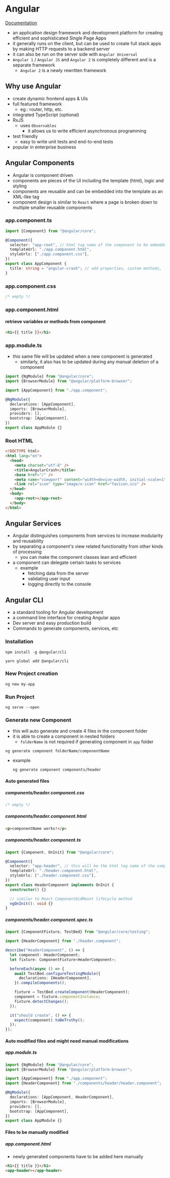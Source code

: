 # Angular

[Documentation](https://angular.io/docs)

- an application design framework and development platform for creating efficient and sophisticated Single Page Apps
- it generally runs on the client, but can be used to create full stack apps by making HTTP requests to a backend server
- it can also be run on the server side with `Angular Universal`
- `Angular 1` / `Angular JS` and `Angular 2` is completely different and is a separate framework
  - `Angular 2` is a newly rewritten framework

## Why use Angular

- create dynamic frontend apps & UIs
- full featured framework
  - eg.: router, http, etc.
- integrated TypeScript (optional)
- RxJS
  - uses `Observables`
    - it allows us to write efficient asynchronous programming
- test friendly
  - easy to write unit tests and end-to-end tests
- popular in enterprise business

## Angular Components

- Angular is component driven
- components are pieces of the UI including the template (html), logic and styling
- components are reusable and can be embedded into the template as an XML-like tag
- component design is similar to `React` where a page is broken down to multiple smaller reusable components

### app.component.ts

```ts
import {Component} from "@angular/core";

@Component({
  selector: "app-root", // html tag name of the component to be embedded into the root html
  templateUrl: "./app.component.html",
  styleUrls: ["./app.component.css"],
})
export class AppComponent {
  title: string = "angular-crash"; // add properties, custom methods, lifecycle methods, etc.
}
```

### app.component.css

```css
/* empty */
```

### app.component.html

#### retrieve variables or methods from component

```html
<h1>{{ title }}</h1>
```

### app.module.ts

- this same file will be updated when a new component is generated
  - similarly, it also has to be updated during any manual deletion of a component

```ts
import {NgModule} from "@angular/core";
import {BrowserModule} from "@angular/platform-browser";

import {AppComponent} from "./app.component";

@NgModule({
  declarations: [AppComponent],
  imports: [BrowserModule],
  providers: [],
  bootstrap: [AppComponent],
})
export class AppModule {}
```

### Root HTML

```html
<!DOCTYPE html>
<html lang="en">
  <head>
    <meta charset="utf-8" />
    <title>AngularCrash</title>
    <base href="/" />
    <meta name="viewport" content="width=device-width, initial-scale=1" />
    <link rel="icon" type="image/x-icon" href="favicon.ico" />
  </head>
  <body>
    <app-root></app-root>
  </body>
</html>
```

## Angular Services

- Angular distinguishes components from services to increase modularity and reusability
- by separating a component's view related functionality from other kinds of processing
  - you can make the component classes lean and efficient
- a component can delegate certain tasks to services
  - example
    - fetching data from the server
    - validating user input
    - logging directly to the console

## Angular CLI

- a standard tooling for Angular development
- a command line interface for creating Angular apps
- Dev server and easy production build
- Commands to generate components, services, etc

### Installation

```
npm install -g @angular/cli
```

```
yarn global add @angular/cli
```

### New Project creation

```
ng new my-app
```

### Run Project

```
ng serve --open
```

### Generate new Component

- this will auto generate and create 4 files in the component folder
- it is able to create a component in nested folders
  - `folderName` is not required if generating component in `app` folder

```
ng generate component folderName/componentName
```

- example
  ```
  ng generate component components/header
  ```

#### Auto generated files

##### components/header.component.css

```css
/* empty */
```

##### components/header.component.html

```html
<p>componentName works!</p>
```

##### components/header.component.ts

```ts
import {Component, OnInit} from "@angular/core";

@Component({
  selector: "app-header", // this will be the html tag name of the component
  templateUrl: "./header.component.html",
  styleUrls: ["./header.component.css"],
})
export class HeaderComponent implements OnInit {
  constructor() {}

  // similar to React ComponentDidMount lifecycle method
  ngOnInit(): void {}
}
```

##### components/header.component.spec.ts

```ts
import {ComponentFixture, TestBed} from "@angular/core/testing";

import {HeaderComponent} from "./header.component";

describe("HeaderComponent", () => {
  let component: HeaderComponent;
  let fixture: ComponentFixture<HeaderComponent>;

  beforeEach(async () => {
    await TestBed.configureTestingModule({
      declarations: [HeaderComponent],
    }).compileComponents();

    fixture = TestBed.createComponent(HeaderComponent);
    component = fixture.componentInstance;
    fixture.detectChanges();
  });

  it("should create", () => {
    expect(component).toBeTruthy();
  });
});
```

#### Auto modified files and might need manual modifications

##### app.module.ts

```ts
import {NgModule} from "@angular/core";
import {BrowserModule} from "@angular/platform-browser";

import {AppComponent} from "./app.component";
import {HeaderComponent} from "./components/header/header.component";

@NgModule({
  declarations: [AppComponent, HeaderComponent],
  imports: [BrowserModule],
  providers: [],
  bootstrap: [AppComponent],
})
export class AppModule {}
```

#### Files to be manually modified

##### app.component.html

- newly generated components have to be added here manually

```html
<h1>{{ title }}</h1>
<app-header></app-header>
```
